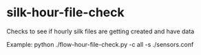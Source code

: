 # silk-hour-file-check
Checks to see if hourly silk files are getting created and have data

Example:
    python ./flow-hour-file-check.py -c all -s ./sensors.conf 
